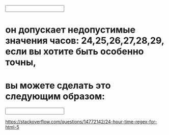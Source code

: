 <input type="text" pattern="[0-2]{1}[0-9]{1}:[0-5]{1}[0-9]{1}" />

# он допускает недопустимые значения часов: 24,25,26,27,28,29, если вы хотите быть особенно точны,
# вы можете сделать это следующим образом:

<input type="text" pattern="([0-1]{1}[0-9]{1}|20|21|22|23):[0-5]{1}[0-9]{1}" />

https://stackoverflow.com/questions/14772142/24-hour-time-regex-for-html-5